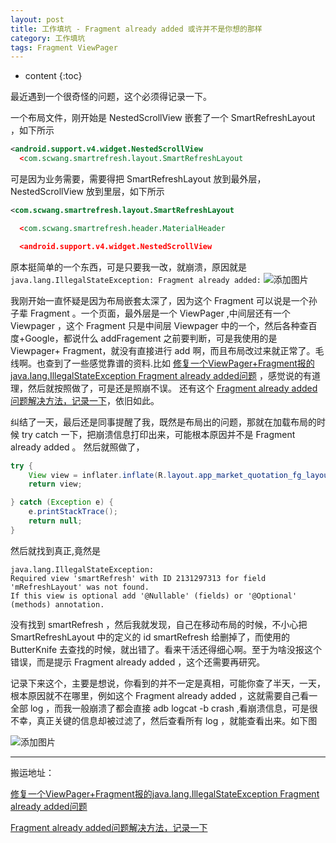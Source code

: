 ```yaml
---
layout: post
title: 工作填坑 - Fragment already added 或许并不是你想的那样
category: 工作填坑
tags: Fragment ViewPager
---
```

* content
{:toc}

最近遇到一个很奇怪的问题，这个必须得记录一下。

一个布局文件，刚开始是 NestedScrollView 嵌套了一个 SmartRefreshLayout ，如下所示

```xml
<android.support.v4.widget.NestedScrollView
  <com.scwang.smartrefresh.layout.SmartRefreshLayout

```
可是因为业务需要，需要得把 SmartRefreshLayout 放到最外层， NestedScrollView 放到里层，如下所示

```xml
<com.scwang.smartrefresh.layout.SmartRefreshLayout

  <com.scwang.smartrefresh.header.MaterialHeader

  <android.support.v4.widget.NestedScrollView

```
原本挺简单的一个东西，可是只要我一改，就崩溃，原因就是 `java.lang.IllegalStateException: Fragment already added:`
![添加图片](../../../../images/fragment_alread_add.png)

我刚开始一直怀疑是因为布局嵌套太深了，因为这个 Fragment 可以说是一个孙子辈 Fragment 。一个页面，最外层是一个 ViewPager ,中间层还有一个 Viewpager ，这个 Fragment 只是中间层 Viewpager 中的一个，然后各种查百度+Google，都说什么 addFragement 之前要判断，可是我使用的是Viewpager+ Fragment，就没有直接进行 add 啊，而且布局改过来就正常了。毛线啊。也查到了一些感觉靠谱的资料.比如 [修复一个ViewPager+Fragment报的java.lang.IllegalStateException Fragment already added问题](https://blog.csdn.net/newone_helloworld/article/details/88537285)  ，感觉说的有道理，然后就按照做了，可是还是照崩不误。
还有这个 [Fragment already added问题解决方法，记录一下](https://www.jianshu.com/p/3c88629070bd)，依旧如此。

纠结了一天，最后还是同事提醒了我，既然是布局出的问题，那就在加载布局的时候 try catch 一下，把崩溃信息打印出来，可能根本原因并不是 Fragment already added 。
然后就照做了，

```java
try {
    View view = inflater.inflate(R.layout.app_market_quotation_fg_layout, container , false);
    return view;

} catch (Exception e) {
    e.printStackTrace();
    return null;
}
```

然后就找到真正,竟然是
```
java.lang.IllegalStateException:
Required view 'smartRefresh' with ID 2131297313 for field 'mRefreshLayout' was not found.
If this view is optional add '@Nullable' (fields) or '@Optional' (methods) annotation.
```

没有找到 smartRefresh ，然后我就发现，自己在移动布局的时候，不小心把 SmartRefreshLayout 中的定义的 id smartRefresh 给删掉了，而使用的 ButterKnife 去查找的时候，就出错了。看来干活还得细心啊。至于为啥没报这个错误，而是提示 Fragment already added ，这个还需要再研究。

记录下来这个，主要是想说，你看到的并不一定是真相，可能你查了半天，一天，根本原因就不在哪里，例如这个 Fragment already added ，这就需要自己看一全部 log ，而我一般崩溃了都会直接 adb logcat -b crash ,看崩溃信息，可是很不幸，真正关键的信息却被过滤了，然后查看所有 log ，就能查看出来。如下图

![添加图片](../../../../images/fragment_not_found.png)


---
搬运地址：    

[修复一个ViewPager+Fragment报的java.lang.IllegalStateException Fragment already added问题](https://blog.csdn.net/newone_helloworld/article/details/88537285)

[Fragment already added问题解决方法，记录一下](https://www.jianshu.com/p/3c88629070bd)
